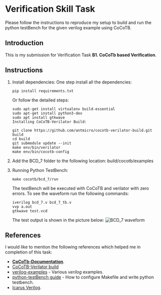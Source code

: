# Verification Skill Task

Please follow the instructions to reproduce my setup to build and run the python testBench for the given verilog example using CoCoTB.

## Introduction

This is my submission for Verification Task **B1. CoCoTb based Verification**.

## Instructions

1. Install dependencies:
   One step install all the dependencies:
   ```
   pip install requirements.txt
   ```
   Or follow the detailed steps:
   ```
   sudo apt-get install virtualenv build-essential
   sudo apt-get install python3-dev
   sudo apt install gtkwave
   Installing CoCoTB-Verilator Build:
   ```
   ```
   git clone https://github.com/antmicro/cocotb-verilator-build.git build
   cd build
   git submodule update --init
   make env/bin/verilator
   make env/bin/cocotb-config
   ```

2. Add the BCD_7 folder to the following location:
   build/cocotb/examples

3. Running Python TestBench:
   ```
   make cocotb/bcd_7/run
   ```
   The testBench will be executed with CoCoTB and verilator with zero errors. To see the waveform run the following commands:
   ```
   iverilog bcd_7.v bcd_7_tb.v
   vvp a.out
   gtkwave test.vcd
   ```
   
   The test output is shown in the picture below:
   ![BCD_7 waveform](img/gtk_waveform.png)


## References

I would like to mention the following references which helped me in completion of this task:

  * **[CoCoTb-Documentation](https://readthedocs.org/projects/cocotb/downloads/pdf/latest/)**.
  * [CoCoTB-Verilator build](https://github.com/antmicro/cocotb-verilator-build.)
  * [verilog-examples](https://gitlab.com/jjchico/verilog-examples/) - Various *verilog* examples.
  * [python-testBench guide](https://www.youtube.com/watch?v=DtzD2UM-Dzg) - How to configure Makefile and write python testbench.
  * [Icarus Verilog](http://iverilog.icarus.com/).
